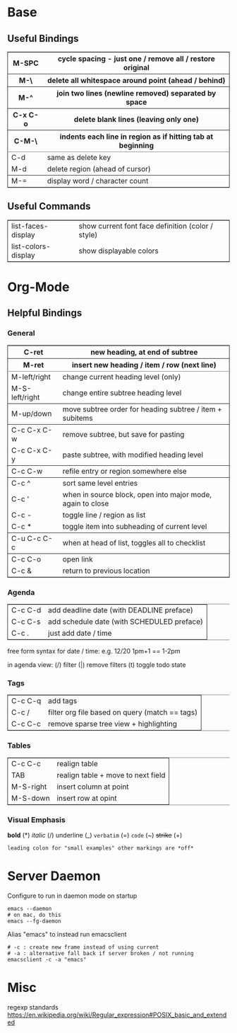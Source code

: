 

# Base


## Useful Bindings

<table border="2" cellspacing="0" cellpadding="6" rules="groups" frame="hsides">


<colgroup>
<col  class="org-left" />

<col  class="org-left" />
</colgroup>
<thead>
<tr>
<th scope="col" class="org-left">M-SPC</th>
<th scope="col" class="org-left">cycle spacing - just one / remove all / restore original</th>
</tr>


<tr>
<th scope="col" class="org-left">M-\</th>
<th scope="col" class="org-left">delete all whitespace around point (ahead / behind)</th>
</tr>


<tr>
<th scope="col" class="org-left">M-^</th>
<th scope="col" class="org-left">join two lines (newline removed) separated by space</th>
</tr>


<tr>
<th scope="col" class="org-left">C-x C-o</th>
<th scope="col" class="org-left">delete blank lines (leaving only one)</th>
</tr>


<tr>
<th scope="col" class="org-left">C-M-\</th>
<th scope="col" class="org-left">indents each line in region as if hitting tab at beginning</th>
</tr>
</thead>

<tbody>
<tr>
<td class="org-left">C-d</td>
<td class="org-left">same as delete key</td>
</tr>


<tr>
<td class="org-left">M-d</td>
<td class="org-left">delete region (ahead of cursor)</td>
</tr>
</tbody>

<tbody>
<tr>
<td class="org-left">M-=</td>
<td class="org-left">display word / character count</td>
</tr>
</tbody>
</table>


## Useful Commands

<table border="2" cellspacing="0" cellpadding="6" rules="groups" frame="hsides">


<colgroup>
<col  class="org-left" />

<col  class="org-left" />
</colgroup>
<tbody>
<tr>
<td class="org-left">list-faces-display</td>
<td class="org-left">show current font face definition (color / style)</td>
</tr>


<tr>
<td class="org-left">list-colors-display</td>
<td class="org-left">show displayable colors</td>
</tr>
</tbody>
</table>


# Org-Mode


## Helpful Bindings


### General

<table border="2" cellspacing="0" cellpadding="6" rules="groups" frame="hsides">


<colgroup>
<col  class="org-left" />

<col  class="org-left" />
</colgroup>
<thead>
<tr>
<th scope="col" class="org-left">C-ret</th>
<th scope="col" class="org-left">new heading, at end of subtree</th>
</tr>


<tr>
<th scope="col" class="org-left">M-ret</th>
<th scope="col" class="org-left">insert new heading / item / row (next line)</th>
</tr>
</thead>

<tbody>
<tr>
<td class="org-left">M-left/right</td>
<td class="org-left">change current heading level (only)</td>
</tr>


<tr>
<td class="org-left">M-S-left/right</td>
<td class="org-left">change entire subtree heading level</td>
</tr>
</tbody>

<tbody>
<tr>
<td class="org-left">M-up/down</td>
<td class="org-left">move subtree order for heading subtree / item + subitems</td>
</tr>
</tbody>

<tbody>
<tr>
<td class="org-left">C-c C-x C-w</td>
<td class="org-left">remove subtree, but save for pasting</td>
</tr>


<tr>
<td class="org-left">C-c C-x C-y</td>
<td class="org-left">paste subtree, with modified heading level</td>
</tr>
</tbody>

<tbody>
<tr>
<td class="org-left">C-c C-w</td>
<td class="org-left">refile entry or region somewhere else</td>
</tr>
</tbody>

<tbody>
<tr>
<td class="org-left">C-c ^</td>
<td class="org-left">sort same level entries</td>
</tr>


<tr>
<td class="org-left">C-c '</td>
<td class="org-left">when in source block, open into major mode, again to close</td>
</tr>


<tr>
<td class="org-left">C-c -</td>
<td class="org-left">toggle line / region as list</td>
</tr>


<tr>
<td class="org-left">C-c *</td>
<td class="org-left">toggle item into subheading of current level</td>
</tr>
</tbody>

<tbody>
<tr>
<td class="org-left">C-u C-c C-c</td>
<td class="org-left">when at head of list, toggles all to checklist</td>
</tr>
</tbody>

<tbody>
<tr>
<td class="org-left">C-c C-o</td>
<td class="org-left">open link</td>
</tr>


<tr>
<td class="org-left">C-c &amp;</td>
<td class="org-left">return to previous location</td>
</tr>
</tbody>
</table>


### Agenda

<table border="2" cellspacing="0" cellpadding="6" rules="groups" frame="hsides">


<colgroup>
<col  class="org-left" />

<col  class="org-left" />
</colgroup>
<tbody>
<tr>
<td class="org-left">C-c C-d</td>
<td class="org-left">add deadline date (with DEADLINE preface)</td>
</tr>


<tr>
<td class="org-left">C-c C-s</td>
<td class="org-left">add schedule date (with SCHEDULED preface)</td>
</tr>


<tr>
<td class="org-left">C-c .</td>
<td class="org-left">just add date / time</td>
</tr>
</tbody>
</table>

free form syntax for date / time: e.g. 12/20 1pm+1 == 1-2pm

in agenda view: (/) filter (|) remove filters (t) toggle todo state


### Tags

<table border="2" cellspacing="0" cellpadding="6" rules="groups" frame="hsides">


<colgroup>
<col  class="org-left" />

<col  class="org-left" />
</colgroup>
<tbody>
<tr>
<td class="org-left">C-c C-q</td>
<td class="org-left">add tags</td>
</tr>


<tr>
<td class="org-left">C-c /</td>
<td class="org-left">filter org file based on query (match == tags)</td>
</tr>


<tr>
<td class="org-left">C-c C-c</td>
<td class="org-left">remove sparse tree view + highlighting</td>
</tr>
</tbody>
</table>


### Tables

<table border="2" cellspacing="0" cellpadding="6" rules="groups" frame="hsides">


<colgroup>
<col  class="org-left" />

<col  class="org-left" />
</colgroup>
<tbody>
<tr>
<td class="org-left">C-c C-c</td>
<td class="org-left">realign table</td>
</tr>


<tr>
<td class="org-left">TAB</td>
<td class="org-left">realign table + move to next field</td>
</tr>


<tr>
<td class="org-left">M-S-right</td>
<td class="org-left">insert column at point</td>
</tr>


<tr>
<td class="org-left">M-S-down</td>
<td class="org-left">insert row at opint</td>
</tr>
</tbody>
</table>


### Visual Emphasis

**bold** (\*)
*italic* (/)
<span class="underline">underline</span> (\_)
`verbatim` (=)
`code` (~)
<del>strike</del> (+)

    leading colon for "small examples" other markings are *off*


# Server Daemon

Configure to run in daemon mode on startup

    emacs --daemon
    # on mac, do this
    emacs --fg-daemon

Alias "emacs" to instead run emacsclient

    # -c : create new frame instead of using current
    # -a : alternative fall back if server broken / not running
    emacsclient -c -a "emacs"


# Misc

regexp standards
<https://en.wikipedia.org/wiki/Regular_expression#POSIX_basic_and_extended>

